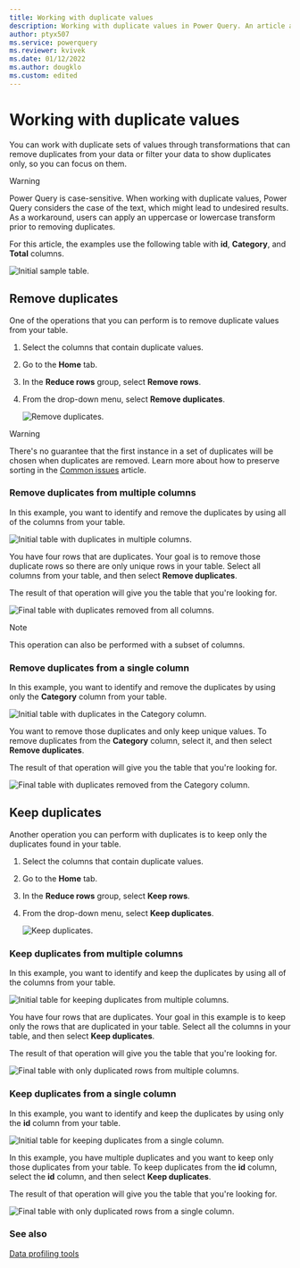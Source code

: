 ```yaml
---
title: Working with duplicate values
description: Working with duplicate values in Power Query. An article about how to remove and keep duplicates from one or multiple columns.
author: ptyx507
ms.service: powerquery
ms.reviewer: kvivek
ms.date: 01/12/2022
ms.author: dougklo
ms.custom: edited
---
```


# Working with duplicate values

You can work with duplicate sets of values through transformations that can remove duplicates from your data or filter your data to show duplicates only, so you can focus on them.

> [!WARNING]
> Power Query is case-sensitive. When working with duplicate values, Power Query considers the case of the text, which might lead to undesired results. As a workaround, users can apply an uppercase or lowercase transform prior to removing duplicates.

For this article, the examples use the following table with **id**, **Category**, and **Total** columns.

![Initial sample table.](images/me-working-with-duplicates-initial-table.png "Initial sample table")

## Remove duplicates

One of the operations that you can perform is to remove duplicate values from your table.

1. Select the columns that contain duplicate values.
2. Go to the **Home** tab.
3. In the **Reduce rows** group, select **Remove rows**.
4. From the drop-down menu, select **Remove duplicates**.

   ![Remove duplicates.](images/me-working-with-duplicates-remove-duplicates.png "Remove duplicates")

> [!WARNING]
> There's no guarantee that the first instance in a set of duplicates will be chosen when duplicates are removed. Learn more about how to preserve sorting in the [Common issues](CommonIssues.md#preserving-sort) article.

### Remove duplicates from multiple columns

In this example, you want to identify and remove the duplicates by using all of the columns from your table. 

![Initial table with duplicates in multiple columns.](images/me-working-with-duplicates-table-row-duplicates.png "Initial table with duplicates in multiple columns")

You have four rows that are duplicates. Your goal is to remove those duplicate rows so there are only unique rows in your table. Select all columns from your table, and then select **Remove duplicates**.

The result of that operation will give you the table that you're looking for.

![Final table with duplicates removed from all columns.](images/me-working-with-duplicates-table-row-duplicates-final.png "Final table with duplicates removed from all columns")

>[!NOTE]
>This operation can also be performed with a subset of columns.

### Remove duplicates from a single column

In this example, you want to identify and remove the duplicates by using only the **Category** column from your table.

![Initial table with duplicates in the Category column.](images/me-working-with-duplicates-column-row-duplicates.png "Initial table with duplicates in the Category column")

You want to remove those duplicates and only keep unique values. To remove duplicates from the **Category** column, select it, and then select **Remove duplicates**.

The result of that operation will give you the table that you're looking for.

![Final table with duplicates removed from the Category column.](images/me-working-with-duplicates-remove-column-row-duplicates-final.png "Final table with duplicates removed from the Category column")

## Keep duplicates

Another operation you can perform with duplicates is to keep only the duplicates found in your table.

1. Select the columns that contain duplicate values.
2. Go to the **Home** tab.
3. In the **Reduce rows** group, select **Keep rows**.
4. From the drop-down menu, select **Keep duplicates**.

   ![Keep duplicates.](images/me-working-with-duplicates-keep-duplicates.png "Keep duplicates")

### Keep duplicates from multiple columns

In this example, you want to identify and keep the duplicates by using all of the columns from your table.

![Initial table for keeping duplicates from multiple columns.](images/me-working-with-duplicates-table-row-duplicates.png "Initial table for keeping duplicates from multiple columns")

You have four rows that are duplicates. Your goal in this example is to keep only the rows that are duplicated in your table. Select all the columns in your table, and then select **Keep duplicates**.

The result of that operation will give you the table that you're looking for.

![Final table with only duplicated rows from multiple columns.](images/me-working-with-duplicates-keep-table-row-duplicates-final.png "Final table with only duplicated rows from multiple columns")

### Keep duplicates from a single column

In this example, you want to identify and keep the duplicates by using only the **id** column from your table.

![Initial table for keeping duplicates from a single column.](images/me-working-with-duplicates-keep-column-row-duplicates-identify.png "Initial table for keeping duplicates from a single column")

In this example, you have multiple duplicates and you want to keep only those duplicates from your table. To keep duplicates from the **id** column, select the **id** column, and then select **Keep duplicates**.

The result of that operation will give you the table that you're looking for.

![Final table with only duplicated rows from a single column.](images/me-working-with-duplicates-keep-column-row-duplicates-final.png "Final table with only duplicated rows from a single column")

### See also

[Data profiling tools](data-profiling-tools.md)
